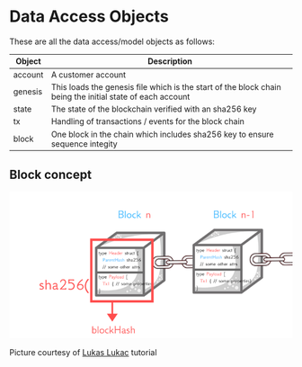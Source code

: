 # Data Access Objects

These are all the data access/model objects as follows:

| Object | Description |
| --- | ----------- |
| account | A customer account |
| genesis | This loads the genesis file which is the start of the block chain being the initial state of each account |
| state | The state of the blockchain verified with an sha256 key |
| tx | Handling of transactions / events for the block chain |
| block | One block in the chain which includes sha256 key to ensure sequence integity |

## Block concept
![Blockchain](blockLinking.png)

Picture courtesy of [Lukas Lukac](https://gumroad.com/l/build-a-blockchain-from-scratch-in-go) tutorial